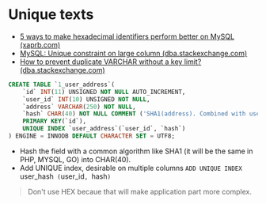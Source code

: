 # Unique texts

* [5 ways to make hexadecimal identifiers perform better on MySQL (xaprb.com)](https://www.xaprb.com/blog/2009/02/12/5-ways-to-make-hexadecimal-identifiers-perform-better-on-mysql/)
* [MySQL: Unique constraint on large column (dba.stackexchange.com)](https://dba.stackexchange.com/a/27191)
* [How to prevent duplicate VARCHAR without a key limit? (dba.stackexchange.com)](https://dba.stackexchange.com/a/157785)

```sql
CREATE TABLE `1_user_address`(
    `id` INT(11) UNSIGNED NOT NULL AUTO_INCREMENT,
    `user_id` INT(10) UNSIGNED NOT NULL,
    `address` VARCHAR(250) NOT NULL,
    `hash` CHAR(40) NOT NULL COMMENT ('SHA1(address). Combined with user_id, provides unique user_id, adress combination.'),
    PRIMARY KEY(`id`),
    UNIQUE INDEX `user_address`(`user_id`, `hash`)
) ENGINE = INNODB DEFAULT CHARACTER SET = UTF8;
```

* Hash the field with a common algorithm like SHA1 (it will be the same in PHP, MYSQL, GO) into CHAR(40).
* Add UNIQUE index, desirable on multiple columns `ADD UNIQUE INDEX `user_hash` (`user_id`, `hash`)`
> Don't use HEX becaue that will make application part more complex.